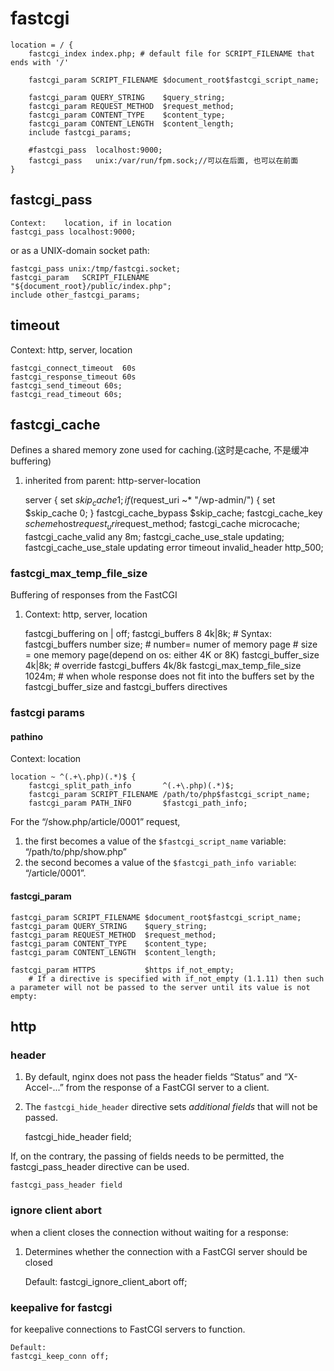 # fastcgi

	location = / {
		fastcgi_index index.php; # default file for SCRIPT_FILENAME that ends with '/'

		fastcgi_param SCRIPT_FILENAME $document_root$fastcgi_script_name;

		fastcgi_param QUERY_STRING    $query_string;
		fastcgi_param REQUEST_METHOD  $request_method;
		fastcgi_param CONTENT_TYPE    $content_type;
		fastcgi_param CONTENT_LENGTH  $content_length;
		include fastcgi_params;

		#fastcgi_pass  localhost:9000;
		fastcgi_pass   unix:/var/run/fpm.sock;//可以在后面, 也可以在前面
	}

## fastcgi_pass

	Context:	location, if in location
	fastcgi_pass localhost:9000;

or as a UNIX-domain socket path:

	fastcgi_pass unix:/tmp/fastcgi.socket;
	fastcgi_param   SCRIPT_FILENAME    "${document_root}/public/index.php";
	include other_fastcgi_params;

## timeout
Context:	http, server, location

	fastcgi_connect_timeout  60s
	fastcgi_response_timeout 60s
	fastcgi_send_timeout 60s;
	fastcgi_read_timeout 60s;

## fastcgi_cache
Defines a shared memory zone used for caching.(这时是cache, 不是缓冲buffering)
1. inherited from parent: http-server-location

	server {
		set $skip_cache 1;
	  if ($request_uri ~* "/wp-admin/") {
		  set $skip_cache 0;
		}
		fastcgi_cache_bypass $skip_cache;
		fastcgi_cache_key $scheme$host$request_uri$request_method;
		fastcgi_cache microcache;
		fastcgi_cache_valid any 8m;
		fastcgi_cache_use_stale updating;
		fastcgi_cache_use_stale updating error timeout invalid_header http_500;

### fastcgi_max_temp_file_size
Buffering of responses from the FastCGI 
1. Context:	http, server, location

	fastcgi_buffering on | off;
	fastcgi_buffers 8 4k|8k;
		# Syntax:	fastcgi_buffers number size;
			# number= numer of memory page
			# size = one memory page(depend on os: either 4K or 8K) 
	fastcgi_buffer_size 4k|8k;
		# override fastcgi_buffers 4k/8k
	fastcgi_max_temp_file_size 1024m; 
		# when whole response does not fit into the buffers set by the fastcgi_buffer_size and fastcgi_buffers directives

### fastcgi params

#### pathino
Context:	location

	location ~ ^(.+\.php)(.*)$ {
		fastcgi_split_path_info       ^(.+\.php)(.*)$;
		fastcgi_param SCRIPT_FILENAME /path/to/php$fastcgi_script_name;
		fastcgi_param PATH_INFO       $fastcgi_path_info;

For the “/show.php/article/0001” request, 
1. the first becomes a value of the `$fastcgi_script_name` variable: “/path/to/php/show.php”
2. the second becomes a value of the `$fastcgi_path_info variable`:  “/article/0001”.

#### fastcgi_param
	fastcgi_param SCRIPT_FILENAME $document_root$fastcgi_script_name;
	fastcgi_param QUERY_STRING    $query_string;
	fastcgi_param REQUEST_METHOD  $request_method;
	fastcgi_param CONTENT_TYPE    $content_type;
	fastcgi_param CONTENT_LENGTH  $content_length;

	fastcgi_param HTTPS           $https if_not_empty;
		# If a directive is specified with if_not_empty (1.1.11) then such a parameter will not be passed to the server until its value is not empty:

## http

### header
1. By default, nginx does not pass the header fields “Status” and “X-Accel-...” from the response of a FastCGI server to a client. 
2. The `fastcgi_hide_header` directive sets *additional fields* that will not be passed.

	fastcgi_hide_header field;

If, on the contrary, the passing of fields needs to be permitted, the fastcgi_pass_header directive can be used.

	fastcgi_pass_header field

### ignore client abort
when a client closes the connection without waiting for a response: 
1. Determines whether the connection with a FastCGI server should be closed 

	Default:
	fastcgi_ignore_client_abort off;

### keepalive for fastcgi
for keepalive connections to FastCGI servers to function.

	Default:
	fastcgi_keep_conn off;